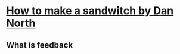 # [How to make a sandwitch by Dan North](https://www.youtube.com/watch?v=P8sNSNkWFpc)

## What is feedback

